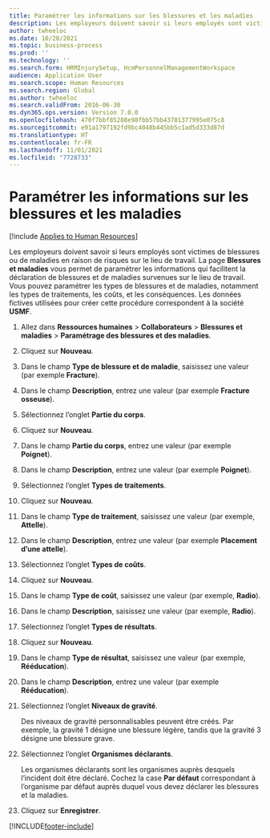 ```yaml
---
title: Paramétrer les informations sur les blessures et les maladies
description: Les employeurs doivent savoir si leurs employés sont victimes de blessures ou de maladies en raison de risques sur le lieu de travail.
author: twheeloc
ms.date: 10/28/2021
ms.topic: business-process
ms.prod: ''
ms.technology: ''
ms.search.form: HRMInjurySetup, HcmPersonnelManagementWorkspace
audience: Application User
ms.search.scope: Human Resources
ms.search.region: Global
ms.author: twheeloc
ms.search.validFrom: 2016-06-30
ms.dyn365.ops.version: Version 7.0.0
ms.openlocfilehash: 470f7bbf85288e98fbb57bb43701377995e075c8
ms.sourcegitcommit: e91a1797192fd9bc4048b445bb5c1ad5d333d87d
ms.translationtype: HT
ms.contentlocale: fr-FR
ms.lasthandoff: 11/01/2021
ms.locfileid: "7728733"
---
```

# <a name="set-up-injury-and-illness-information"></a>Paramétrer les informations sur les blessures et les maladies

[!include [Applies to Human Resources](../includes/applies-to-hr.md)]



Les employeurs doivent savoir si leurs employés sont victimes de blessures ou de maladies en raison de risques sur le lieu de travail. La page **Blessures et maladies** vous permet de paramétrer les informations qui facilitent la déclaration de blessures et de maladies survenues sur le lieu de travail. Vous pouvez paramétrer les types de blessures et de maladies, notamment les types de traitements, les coûts, et les conséquences. Les données fictives utilisées pour créer cette procédure correspondent à la société **USMF**.

1. Allez dans **Ressources humaines** \> **Collaborateurs** \> **Blessures et maladies** \> **Paramétrage des blessures et des maladies**.
2. Cliquez sur **Nouveau**.
3. Dans le champ **Type de blessure et de maladie**, saisissez une valeur (par exemple **Fracture**).
4. Dans le champ **Description**, entrez une valeur (par exemple **Fracture osseuse**).
5. Sélectionnez l’onglet **Partie du corps**.
6. Cliquez sur **Nouveau**.
7. Dans le champ **Partie du corps**, entrez une valeur (par exemple **Poignet**).
8. Dans le champ **Description**, entrez une valeur (par exemple **Poignet**).
9. Sélectionnez l’onglet **Types de traitements**.
10. Cliquez sur **Nouveau**.
11. Dans le champ **Type de traitement**, saisissez une valeur (par exemple, **Attelle**).
12. Dans le champ **Description**, entrez une valeur (par exemple **Placement d’une attelle**).
13. Sélectionnez l’onglet **Types de coûts**.
14. Cliquez sur **Nouveau**.
15. Dans le champ **Type de coût**, saisissez une valeur (par exemple, **Radio**).
16. Dans le champ **Description**, saisissez une valeur (par exemple, **Radio**).
17. Sélectionnez l’onglet **Types de résultats**.
18. Cliquez sur **Nouveau**.
19. Dans le champ **Type de résultat**, saisissez une valeur (par exemple, **Rééducation**).
20. Dans le champ **Description**, entrez une valeur (par exemple **Rééducation**).
21. Sélectionnez l’onglet **Niveaux de gravité**.

    Des niveaux de gravité personnalisables peuvent être créés. Par exemple, la gravité 1 désigne une blessure légère, tandis que la gravité 3 désigne une blessure grave.

22. Sélectionnez l’onglet **Organismes déclarants**.

    Les organismes déclarants sont les organismes auprès desquels l’incident doit être déclaré. Cochez la case **Par défaut** correspondant à l’organisme par défaut auprès duquel vous devez déclarer les blessures et la maladies.

23. Cliquez sur **Enregistrer**.



[!INCLUDE[footer-include](../includes/footer-banner.md)]
